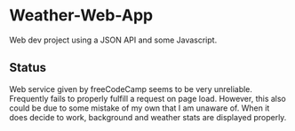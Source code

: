 # Weather-Web-App
Web dev project using a JSON API and some Javascript.

## Status
Web service given by freeCodeCamp seems to be very unreliable. Frequently fails to properly fulfill a request on page load. However, this also could be due to some mistake of my own that I am unaware of. When it does decide to work, background and weather stats are displayed properly.
